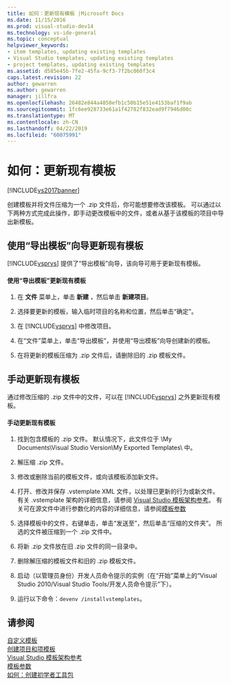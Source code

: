 ```yaml
---
title: 如何：更新现有模板 |Microsoft Docs
ms.date: 11/15/2016
ms.prod: visual-studio-dev14
ms.technology: vs-ide-general
ms.topic: conceptual
helpviewer_keywords:
- item templates, updating existing templates
- Visual Studio templates, updating existing templates
- project templates, updating existing templates
ms.assetid: d585e45b-7fe2-45fa-9cf3-7f2bc060f3c4
caps.latest.revision: 22
author: gewarren
ms.author: gewarren
manager: jillfra
ms.openlocfilehash: 26482e844a4850efb1c50b15e51e4153baf1f9ab
ms.sourcegitcommit: 1fc6ee928733e61a1f42782f832ead9f7946d00c
ms.translationtype: MT
ms.contentlocale: zh-CN
ms.lasthandoff: 04/22/2019
ms.locfileid: "60075991"
---
```

# <a name="how-to-update-existing-templates"></a>如何：更新现有模板
[!INCLUDE[vs2017banner](../includes/vs2017banner.md)]

创建模板并将文件压缩为一个 .zip 文件后，你可能想要修改该模板。 可以通过以下两种方式完成此操作，即手动更改模板中的文件，或者从基于该模板的项目中导出新模板。  
  
## <a name="using-the-export-template-wizard-to-update-an-existing-template"></a>使用“导出模板”向导更新现有模板  
 [!INCLUDE[vsprvs](../includes/vsprvs-md.md)] 提供了“导出模板”向导，该向导可用于更新现有模板。  
  
#### <a name="to-use-export-template-to-update-an-existing-template"></a>使用“导出模板”更新现有模板  
  
1. 在 **文件** 菜单上，单击 **新建** ，然后单击 **新建项目**。  
  
2. 选择要更新的模板，输入临时项目的名称和位置，然后单击“确定”。  
  
3. 在 [!INCLUDE[vsprvs](../includes/vsprvs-md.md)] 中修改项目。  
  
4. 在“文件”菜单上，单击“导出模板”，并使用“导出模板”向导创建新的模板。  
  
5. 在将更新的模板压缩为 .zip 文件后，请删除旧的 .zip 模板文件。  
  
## <a name="manually-updating-an-existing-template"></a>手动更新现有模板  
 通过修改压缩的 .zip 文件中的文件，可以在 [!INCLUDE[vsprvs](../includes/vsprvs-md.md)] 之外更新现有模板。  
  
#### <a name="to-manually-update-an-existing-template"></a>手动更新现有模板  
  
1. 找到包含模板的 .zip 文件。 默认情况下，此文件位于 \My Documents\Visual Studio Version\My Exported Templates\\ 中。  
  
2. 解压缩 .zip 文件。  
  
3. 修改或删除当前的模板文件，或向该模板添加新文件。  
  
4. 打开、修改并保存 .vstemplate XML 文件，以处理已更新的行为或新文件。 有关 .vstemplate 架构的详细信息，请参阅 [Visual Studio 模板架构参考](../extensibility/visual-studio-template-schema-reference.md)。 有关可在源文件中进行参数化的内容的详细信息，请参阅[模板参数](../ide/template-parameters.md)  
  
5. 选择模板中的文件，右键单击，单击“发送至”，然后单击“压缩的文件夹”。 所选的文件被压缩到一个 .zip 文件中。  
  
6. 将新 .zip 文件放在旧 .zip 文件的同一目录中。  
  
7. 删除解压缩的模板文件和旧的 .zip 模板文件。  
  
8. 启动（以管理员身份）开发人员命令提示的实例（在“开始”菜单上的“Visual Studio 2010/Visual Studio Tools/开发人员命令提示”下）。  
  
9. 运行以下命令：`devenv /installvstemplates`。  
  
## <a name="see-also"></a>请参阅  
 [自定义模板](../ide/customizing-project-and-item-templates.md)   
 [创建项目和项模板](../ide/creating-project-and-item-templates.md)   
 [Visual Studio 模板架构参考](../extensibility/visual-studio-template-schema-reference.md)   
 [模板参数](../ide/template-parameters.md)   
 [如何：创建初学者工具包](../ide/how-to-create-starter-kits.md)
